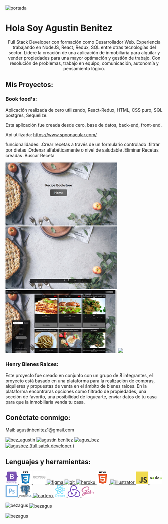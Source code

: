 ![portada](https://i.pinimg.com/originals/2f/f4/28/2ff428006f3ade5f10beac69372062ab.gif)

<h1>Hola Soy Agustin Benitez</h1>
  
<p align="center"> Full Stack Developer con formación como Desarrollador 
Web. Experiencia trabajando en NodeJS, React, Redux, 
SQL entre otras tecnologías del sector. Lidere la 
creación de una aplicación de inmobiliaria para alquilar 
y vender propiedades para una mayor optimación y 
gestión de trabajo. Con resolución de problemas, 
trabajo en equipo, comunicación, autonomía y 
pensamiento lógico.</p>



<h2 align="left">Mis Proyectos:</h2>

<h3>Book food's:</h3>
<p>Aplicación realizada de cero utilizando, React-Redux, HTML, CSS puro, SQL postgres, Sequelize.

Esta aplicación fue creada desde cero, base de datos, back-end, front-end.

Api utilizada: https://www.spoonacular.com/

funcionalidades:
            .Crear recetas a través de un formulario controlado
            .filtrar por dietas
            .Ordenar alfabéticamente o nivel de saludable 
            .Eliminar Recetas creadas
           .Buscar Receta</p>
           
 <img height="200" src="./screenshot/landingpage.jpg" />
 <img height="200" src="./screenshot/loading.jpg" />
 <img height="200" src="./screenshot/home.jpg" />
 <img height="200" src="./screenshot/createrecipe.jpg" />



<h3>Henry Bienes Raices:</h3>
<p>Este proyecto fue creado en conjunto con un grupo de 8 integrantes, el proyecto está basado en una plataforma para la realización de compras, alquileres y propuestas de venta en el ámbito de bienes raíces.
En la plataforma encontraras opciones como filtrado de propiedades, una sección de favorito, una posibilidad de loguearte, enviar datos de tu casa para que la inmobiliaria venda tu casa.</p>




<h2 align="left">Conéctate conmigo:</h2><p align="left">
Mail: agustinbenitez1@gmail.com  
  
  
<a href="https://twitter.com/bez_agustin" target="blank"><img align="center" src="https://raw.githubusercontent.com/rahuldkjain/github-profile-readme-generator/master/src/images/icons/Social/twitter.svg" alt="bez_agustin" height="30" width="40" /></a>
  <a href="https://linkedin.com/in/agustin benítez" target="blank"><img align="center" src="https://raw.githubusercontent.com/rahuldkjain/github-profile-readme-generator/master/src/images/icons/Social/linked-in-alt.svg" alt="agustín benítez" height="30" width="40" /></a>
<a href="https://instagram.com/agus_bez" target="blank"><img align="center" src="https://raw.githubusercontent.com/rahuldkjain/github-profile-readme-generator/master/src/images/icons/Social/instagram.svg" alt="agus_bez" height="30" width="40" /></a>
<a href="https://www.youtube.com/c/agusbez (desarrollador de satck completo)" target="blank"><img align="center" src="https://raw.githubusercontent.com/rahuldkjain/github-profile-readme-generator/master/src/images/icons/Social/youtube.svg" alt="agusbez (full satck developer )" height="30" width="40" /></a></p>
<h2 align="left">Lenguajes y herramientas:</h2><p align="left">



<a href="https://getbootstrap.com" target="_blank" rel="noreferrer"> <img src="https://raw.githubusercontent.com/devicons/devicon/master/icons/bootstrap/bootstrap-plain-wordmark.svg" alt="bootstrap" width="40" height="40"/> </a> 
<a href="https://www.w3schools.com/css/" target="_blank" rel="noreferrer"> <img src="https://raw.githubusercontent.com/devicons/devicon/master/icons/css3/css3-original-wordmark.svg" alt="css3" width="40" height="40"/> </a> 
<a href="https://expressjs.com" target="_blank" rel="noreferrer"> <img src="https://raw.githubusercontent.com/devicons/devicon/master/icons/express/express-original-wordmark.svg" alt="express" width="40" height="40"/> </a>
<a href="https://www.figma.com/" target="_blank" rel="noreferrer"> <img src="https://www.vectorlogo.zone/logos/figma/figma-icon.svg" alt="figma" width="40" height="40"/> </a> 
<a href="https://git-scm.com/" target="_blank" rel="noreferrer"> <img src="https://www.vectorlogo.zone/logos/git-scm/git-scm-icon.svg" alt="git" width="40" height="40"/> </a> 
<a href="https://heroku.com" target="_blank" rel="noreferrer"> <img src="https://www.vectorlogo.zone/logos/heroku/heroku-icon.svg" alt="heroku" width="40" height="40"/> </a> 
<a href="https://www.w3.org/html/" target="_blank" rel="noreferrer"> <img src="https://raw.githubusercontent.com/devicons/devicon/master/icons/html5/html5-original-wordmark.svg" alt="html5" width="40" height="40"/> </a> 
<a href="https://www.adobe.com/in/products/illustrator.html" target="_blank" rel="noreferrer"> <img src="https://www.vectorlogo.zone/logos/adobe_illustrator/adobe_illustrator-icon.svg" alt="illustrator" width="40" height="40"/> </a> 
<a href="https://developer.mozilla.org/en-US/docs/Web/JavaScript" target="_blank" rel="noreferrer"> <img src="https://raw.githubusercontent.com/devicons/devicon/master/icons/javascript/javascript-original.svg" alt="javascript" width="40" height="40"/> </a> 
<a href="https://nodejs.org" target="_blank" rel="noreferrer"> <img src="https://raw.githubusercontent.com/devicons/devicon/master/icons/nodejs/nodejs-original-wordmark.svg" alt="nodejs" width="40" height="40"/> </a> 
<a href="https://www.photoshop.com/en" target="_blank" rel="noreferrer"> <img src="https://raw.githubusercontent.com/devicons/devicon/master/icons/photoshop/photoshop-line.svg" alt="photoshop" width="40" height="40"/> </a> 
<a href="https://www.postgresql.org" target="_blank" rel="noreferrer"> <img src="https://raw.githubusercontent.com/devicons/devicon/master/icons/postgresql/postgresql-original-wordmark.svg" alt="postgresql" width="40" height="40"/> </a> 
<a href="https://postman.com" target="_blank" rel="noreferrer"> <img src="https://www.vectorlogo.zone/logos/getpostman/getpostman-icon.svg" alt="cartero" width="40" height="40"/> </a> 
<a href="https://reactjs.org/" target="_blank" rel="noreferrer"> <img src="https://raw.githubusercontent.com/devicons/devicon/master/icons/react/react-original-wordmark.svg" alt="react" width="40" height="40"/> </a> 
<a href="https://redux.js.org" target="_blank" rel="noreferrer"> <img src="https://raw.githubusercontent.com/devicons/devicon/master/icons/redux/redux-original.svg" alt="redux" width="40" height="40"/> </a> 
<a href="https://sass-lang.com" target="_blank" rel="noreferrer"> <img src="https://raw.githubusercontent.com/devicons/devicon/master/icons/sass/sass-original.svg" alt="sass" width="40" height="40"/> </a> </p>






<p><img align="left" src="https://github-readme-stats.vercel.app/api/top-langs?username=bezagus&show_icons=true&locale=en&layout=compact" alt="bezagus" /></p>



<p>&nbsp;<img align="center" src="https://github-readme-stats.vercel.app/api?username=bezagus&show_icons=true&locale=en" alt="bezagus" /></p>



<p><img align="center" src="https://github-readme-streak-stats.herokuapp.com/?user=bezagus&" alt="bezagus" /></p>
